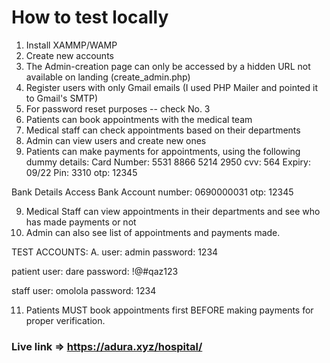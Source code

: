 # How to test locally 


1. Install XAMMP/WAMP
2. Create new accounts
3. The Admin-creation page can only be accessed
by a hidden URL not available on landing
(create_admin.php)
3. Register users with only Gmail emails (I used PHP Mailer and pointed it to Gmail's SMTP)
4. For password reset purposes -- check No. 3
5. Patients can book appointments with the medical team
6. Medical staff can check appointments based on their departments
7. Admin can view users and create new ones
8. Patients can make payments for appointments, using the following dummy details:
Card Number: 5531 8866 5214 2950
cvv: 564
Expiry: 09/22
Pin: 3310
otp: 12345

Bank Details
Access Bank
Account number: 0690000031
otp: 12345


9. Medical Staff can view appointments in their departments and see who has made payments or not
10. Admin can also see list of appointments and payments made.


TEST ACCOUNTS: 
A. user: admin
   password: 1234
   
   patient
   user: dare
   password: !@#qaz123
   
   staff
   user: omolola
   password: 1234
   
11. Patients MUST book appointments first BEFORE making payments for proper verification.


### Live link => https://adura.xyz/hospital/